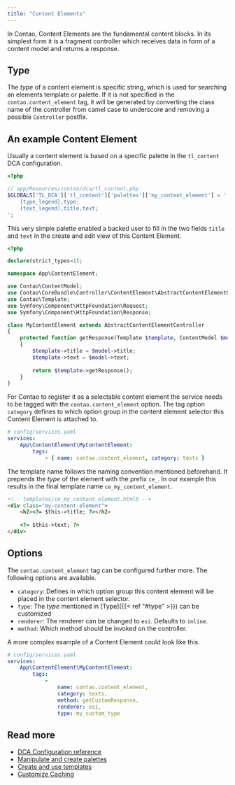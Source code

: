 ```yaml
---
title: "Content Elements"
---
```


In Contao, Content Elements are the fundamental content blocks. In its simplest
form it is a fragment controller which receives data in form of a content model
and returns a response.

## Type

The *type* of a content element is specific string, which is used for searching
an elements template or palette. If it is not specified in the `contao.content_element`
tag, it will be generated by converting the class name of the controller from
camel case to underscore and removing a possible `Controller` postfix.

## An example Content Element

Usually a content element is based on a specific palette in the `tl_content`
DCA configuration.

```php
<?php

// app/Resources/contao/dca/tl_content.php
$GLOBALS['TL_DCA']['tl_content']['palettes']['my_content_element'] = '
    {type_legend},type;
    {text_legend),title,text;
';
```

This very simple palette enabled a backed user to fill in the two fields `title`
and `text` in the create and edit view of this Content Element.

```php
<?php

declare(strict_types=1);

namespace App\ContentElement;

use Contao\ContentModel;
use Contao\CoreBundle\Controller\ContentElement\AbstractContentElementController;
use Contao\Template;
use Symfony\Component\HttpFoundation\Request;
use Symfony\Component\HttpFoundation\Response;

class MyContentElement extends AbstractContentElementController
{
    protected function getResponse(Template $template, ContentModel $model, Request $request): Response
    {
        $template->title = $model->title;
        $template->text = $model->text;
        
        return $template->getResponse();
    }
}
```

For Contao to register it as a selectable content element the service needs to 
be tagged with the `contao.content_element` option. The tag option `category`
defines to which option group in the content element selector this Content Element
is attached to.

```yaml
# config/services.yaml
services:
    App\ContentElement\MyContentElement:
        tags:
            - { name: contao.content_element, category: texts }
```

The template name follows the naming convention mentioned beforehand. It prepends
the *type* of the element with the prefix `ce_`.
In our example this results in the final template name `ce_my_content_element`.

```html
<!-- templates/ce_my_content_element.html5 -->
<div class="my-content-element">
    <h2><?= $this->title; ?></h2>
    
    <?= $this->text; ?>
</div>
```

## Options

The `contao.content_element` tag can be configured further more. The following
options are available.

* `category`: Defines in which option group this content element will be placed in the
content element selector.
* `type`: The *type* mentioned in [Type]({{< ref "#type" >}}) can be customized
* `renderer`: The renderer can be changed to `esi`. Defaults to `inline`.
* `method`: Which method should be invoked on the controller.

A more complex example of a Content Element could look like this.

```yaml
# config/services.yaml
services:
    App\ContentElement\MyContentElement:
        tags:
            -
                name: contao.content_element,
                category: texts,
                method: getCustomResponse,
                renderer: esi,
                type: my_custom_type
```

## Read more

* [DCA Configuration reference][1]
* [Manipulate and create palettes][2]
* [Create and use templates][3]
* [Customize Caching][4]

[1]: ../../reference/dca/reference
[2]: ../../reference/dca/palettes
[3]: ../templates
[4]: ../caching
